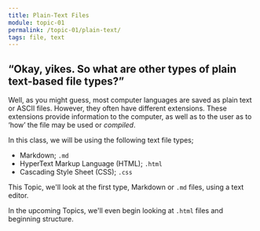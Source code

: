 ```yaml
---
title: Plain-Text Files
module: topic-01
permalink: /topic-01/plain-text/
tags: file, text
---
```


<div class="divider-heading"></div>

## “Okay, yikes. So what are other types of plain text-based file types?”

Well, as you might guess, most computer languages are saved as plain text or ASCII files. However, they often have different extensions. These extensions provide information to the computer, as well as to the user as to ‘how’ the file may be used or _compiled_.

In this class, we will be using the following text file types;

- Markdown; `.md`
- HyperText Markup Language (HTML); `.html`
- Cascading Style Sheet (CSS); `.css`

This Topic, we'll look at the first type, Markdown or `.md` files, using a text editor.

In the upcoming Topics, we'll even begin looking at `.html` files and beginning structure.

